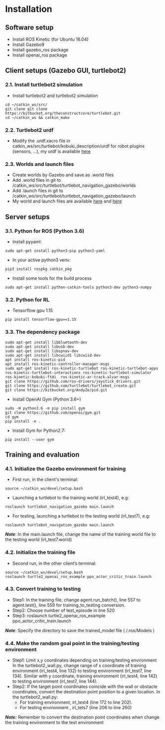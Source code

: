 # Installation
 
## Software setup
- Install ROS Kinetic (for Ubuntu 16.04)
- Install Gazebo9
- Install gazebo_ros package
- Install openai_ros package
 
## Client setups (Gazebo GUI, turtlebot2)
### 2.1. Install turtlebot2 simulation
- Install turtlebot2 and turtlebot2 simulation
```
cd ~/catkin_ws/src/
git clone git clone https://bitbucket.org/theconstructcore/turtlebot.git
cd ~/catkin_ws && catkin_make
```
### 2.2. Turtlebot2 urdf
- Modify the .urdf.xacro file in catkin_ws/src/turtlebot/kobuki_description/urdf for robot plugins (sensors, ...), my urdf is available [here](./src/turtlebot/kobuki_description/urdf)
 
### 2.3.  Worlds and launch files 
- Create worlds by Gazebo and save as .world files
- Add .world files in git to /catkin_ws/src/turtlebot/turtlebot_navigation_gazebo/worlds
- Add .launch files in git to /catkin_ws/src/turtlebot/turtlebot_navigation_gazebo/launch
- My world and launch files are available [here](./src/turtlebot/turtlebot_navigation_gazebo/worlds) and [here](./src/turtlebot/turtlebot_navigation_gazebo/worlds)

## Server setups
### 3.1. Python for ROS (Python 3.6)
- Install pyyaml:
```
sudo apt-get install python3-pip python3-yaml
```
- In your active python3 venv:
```
pip3 install rospkg catkin_pkg
```
- Install some tools for the build process
```
sudo apt-get install python-catkin-tools python3-dev python3-numpy
```
### 3.2. Python for RL
- Tensorflow gpu 1.15
```
pip install tensorflow-gpu==1.15
```
### 3.3. The dependency package
```
sudo apt-get install libbluetooth-dev 
sudo apt-get install libusb-dev
sudo apt-get install libspnav-dev 
sudo apt-get install libcwiid1 libcwiid-dev
apt install ros-kinetic-pid
apt install ros-kinetic-controller-manager-msgs
sudo apt-get install ros-kinetic-turtlebot ros-kinetic-turtlebot-apps ros-kinetic-turtlebot-interactions ros-kinetic-turtlebot-simulator ros-kinetic-kobuki-ftdi  ros-kinetic-ar-track-alvar-msgs
git clone https://github.com/ros-drivers/joystick_drivers.git
git clone https://github.com/turtlebot/turtlebot_create.git
git clone https://bitbucket.org/AndyZe/pid.git
``` 
- Install OpenAI Gym (Python 3.6+)
```
sudo -H python3.6 -m pip install gym 
git clone https://github.com/openai/gym.git
cd gym
pip install -e .
```
- Install Gym for Python2.7:
```
pip install --user gym
```
## Training and evaluation
### 4.1. Initialize the Gazebo environment for training
- First run, in the client's terminal:
``` 
source ~/catkin_ws/devel/setup.bash
```
- Launching a turtlebot to the training world (irl_test4), e.g:
```
roslaunch turtlebot_navigation_gazebo main.launch
```
- For testing, launching a turtlebot to the testing world (irl_test7), e.g:
```
roslaunch turtlebot_navigation_gazebo main.launch
```
_**Note**_: In the main.launch file,  change the name of the training world file to the testing world (irl_test7.world)
### 4.2. Initialize the training file
- Second run, in the other client’s terminal:
```
source ~/catkin_ws/devel/setup.bash
roslaunch turtle2_openai_ros_example ppo_actor_critic_train.launch
```	
### 4.3.  Convert  training to testing
- Step1: In the training file, change agent.run_batch(), line 557 to agent.test(), line 559 for training_to_testing conversion.
- Step2: Choose number of  test_episode in line 520
- Step3: roslaunch turtle2_openai_ros_example ppo_actor_critic_train.launch
 
_**Note**_:  Specify the directory to save the trained_model file ( /.ros/Models )
 
### 4.4.  Make the random goal point in the training/testing environment
 
- Step1: Limit x,y coordinates depending on training/testing environment
In the turtlebot2_wall.py, change range of x coordinate of training environment (irl_test4, line 132) to testing environment (irl_test7, line 134). Similar with y coordinate, training environment (irl_test4, line 142) to testing environment (irl_test7, line 144).
- Step2: If the target point coordinates coincide with the wall or obstacle coordinates, convert the destination point position to a given location. In the turtlebot2_wall.py:
	+ For training environment, irl_test4 (line 172 to line 202).
	+ For testing environment , irl_tets7 (line 206 to line 260)
 
_**Note:**_ Remember to convert the destination point coordinates when change the training environment to the test environment
